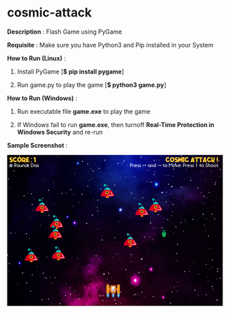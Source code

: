 
# cosmic-attack

**Description** : Flash Game using PyGame

**Requisite** : Make sure you have Python3 and Pip installed in your System

**How to Run (Linux)** :

1. Install PyGame [**$ pip install pygame**]

2. Run game.py to play the game [**$ python3 game.py**]

**How to Run (Windows)** :

1. Run executable file **game.exe** to play the game 

2. If Windows fail to run **game.exe**, then turnoff **Real-Time Protection in Windows Security** and re-run

**Sample Screenshot** :

![](screenshot.png)
